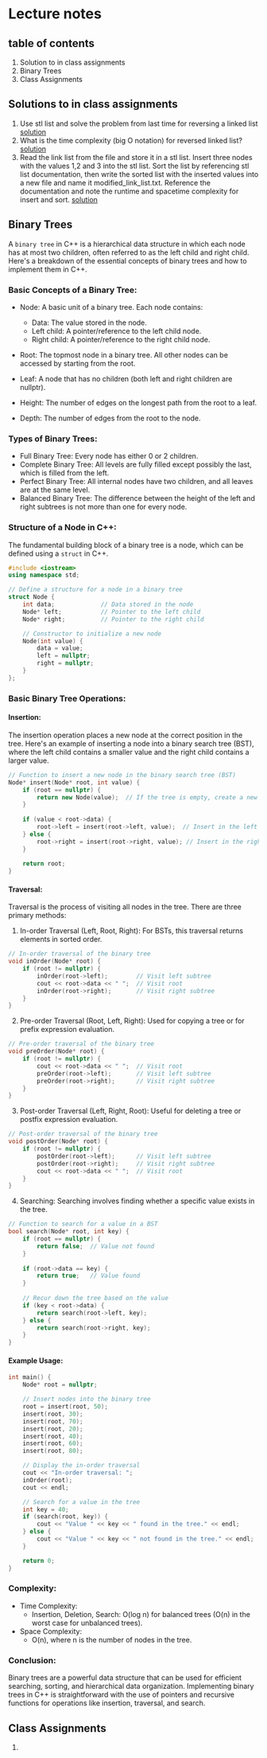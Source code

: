 # Lecture notes

## table of contents
1. Solution to in class assignments
2. Binary Trees
3. Class Assignments


## Solutions to in class assignments
1. Use stl list and solve the problem from last time for reversing a linked list [solution](./class_assignment_solutions/)
2. What is the time complexity (big O notation) for reversed linked list? [solution](./class_assignment_solutions/)
3. Read the link list from the file and store it in a stl list. Insert three nodes with the values 1,2 and 3 into the stl list. Sort the list by referencing stl list documentation, then write the sorted list with the inserted values into a new file and name it modified_link_list.txt. Reference the documentation and note the runtime and spacetime complexity for insert and sort. [solution](./class_assignment_solutions/)


## Binary Trees
A ```binary tree``` in C++ is a hierarchical data structure in which each node has at most two children, often referred to as the left child and right child. Here's a breakdown of the essential concepts of binary trees and how to implement them in C++.

### Basic Concepts of a Binary Tree:
* Node: A basic unit of a binary tree. Each node contains:
  * Data: The value stored in the node.
  * Left child: A pointer/reference to the left child node.
  * Right child: A pointer/reference to the right child node.

* Root: The topmost node in a binary tree. All other nodes can be accessed by starting from the root.

* Leaf: A node that has no children (both left and right children are nullptr).

* Height: The number of edges on the longest path from the root to a leaf.

* Depth: The number of edges from the root to the node.

### Types of Binary Trees:
* Full Binary Tree: Every node has either 0 or 2 children.
* Complete Binary Tree: All levels are fully filled except possibly the last, which is filled from the left.
* Perfect Binary Tree: All internal nodes have two children, and all leaves are at the same level.
* Balanced Binary Tree: The difference between the height of the left and right subtrees is not more than one for every node.

### Structure of a Node in C++:
The fundamental building block of a binary tree is a node, which can be defined using a ```struct``` in C++.

```cpp
#include <iostream>
using namespace std;

// Define a structure for a node in a binary tree
struct Node {
    int data;             // Data stored in the node
    Node* left;           // Pointer to the left child
    Node* right;          // Pointer to the right child

    // Constructor to initialize a new node
    Node(int value) {
        data = value;
        left = nullptr;
        right = nullptr;
    }
};
```


### Basic Binary Tree Operations:
#### Insertion:
The insertion operation places a new node at the correct position in the tree. Here's an example of inserting a node into a binary search tree (BST), where the left child contains a smaller value and the right child contains a larger value.

```cpp
// Function to insert a new node in the binary search tree (BST)
Node* insert(Node* root, int value) {
    if (root == nullptr) {
        return new Node(value);  // If the tree is empty, create a new node
    }
    
    if (value < root->data) {
        root->left = insert(root->left, value);  // Insert in the left subtree
    } else {
        root->right = insert(root->right, value); // Insert in the right subtree
    }
    
    return root;
}
```

#### Traversal:
Traversal is the process of visiting all nodes in the tree. There are three primary methods:

1. In-order Traversal (Left, Root, Right):
For BSTs, this traversal returns elements in sorted order.
```cpp
// In-order traversal of the binary tree
void inOrder(Node* root) {
    if (root != nullptr) {
        inOrder(root->left);        // Visit left subtree
        cout << root->data << " ";  // Visit root
        inOrder(root->right);       // Visit right subtree
    }
}
```

2. Pre-order Traversal (Root, Left, Right):
Used for copying a tree or for prefix expression evaluation.
```cpp
// Pre-order traversal of the binary tree
void preOrder(Node* root) {
    if (root != nullptr) {
        cout << root->data << " ";  // Visit root
        preOrder(root->left);       // Visit left subtree
        preOrder(root->right);      // Visit right subtree
    }
}
```

3. Post-order Traversal (Left, Right, Root):
Useful for deleting a tree or postfix expression evaluation.
```cpp
// Post-order traversal of the binary tree
void postOrder(Node* root) {
    if (root != nullptr) {
        postOrder(root->left);      // Visit left subtree
        postOrder(root->right);     // Visit right subtree
        cout << root->data << " ";  // Visit root
    }
}
```
4. Searching:
Searching involves finding whether a specific value exists in the tree.

```cpp
// Function to search for a value in a BST
bool search(Node* root, int key) {
    if (root == nullptr) {
        return false;  // Value not found
    }
    
    if (root->data == key) {
        return true;   // Value found
    }
    
    // Recur down the tree based on the value
    if (key < root->data) {
        return search(root->left, key);
    } else {
        return search(root->right, key);
    }
}
```

#### Example Usage:
```cpp
int main() {
    Node* root = nullptr;

    // Insert nodes into the binary tree
    root = insert(root, 50);
    insert(root, 30);
    insert(root, 70);
    insert(root, 20);
    insert(root, 40);
    insert(root, 60);
    insert(root, 80);

    // Display the in-order traversal
    cout << "In-order traversal: ";
    inOrder(root);
    cout << endl;

    // Search for a value in the tree
    int key = 40;
    if (search(root, key)) {
        cout << "Value " << key << " found in the tree." << endl;
    } else {
        cout << "Value " << key << " not found in the tree." << endl;
    }

    return 0;
}
```

### Complexity:
* Time Complexity:
  * Insertion, Deletion, Search: O(log n) for balanced trees (O(n) in the worst case for unbalanced trees).
* Space Complexity:
  * O(n), where n is the number of nodes in the tree.

### Conclusion:
Binary trees are a powerful data structure that can be used for efficient searching, sorting, and hierarchical data organization. Implementing binary trees in C++ is straightforward with the use of pointers and recursive functions for operations like insertion, traversal, and search.

## Class Assignments
1. 